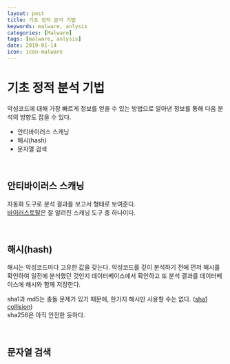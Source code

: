```yaml
---
layout: post
title: 기초 정적 분석 기법
keywords: malware, anlysis
categories: [Malware]
tags: [malware, anlysis]
date: 2019-01-14
icon: icon-malware
---
```


# 기초 정적 분석 기법
악성코드에 대해 가장 빠르게 정보를 얻을 수 있는 방법으로 알아낸 정보를 통해 다음 분석의 방향도 잡을 수 있다.  
- 안티바이러스 스캐닝
- 해시(hash)
- 문자열 검색

<br />

## 안티바이러스 스캐닝
자동화 도구로 분석 결과를 보고서 형태로 보여준다.  
[바이러스토탈](https://virustotal.com)은 잘 알려진 스캐닝 도구 중 하나이다.  

<br />

## 해시(hash)
해시는 악성코드마다 고유한 값을 갖는다. 악성코드를 깊이 분석하기 전에 먼저 해시를 확인하여 일전에 분석했던 것인지 데이터베이스에서 확인하고 또 분석 결과를 데이터베이스에 해시와 함께 저장한다.  
  
sha1과 md5는 충돌 문제가 있기 때문에, 한가지 해시만 사용할 수는 없다. ([sha1 collision](https://shattered.io/))  
sha256은 아직 안전한 듯하다.  
  
<br />
  
## 문자열 검색

<br />
